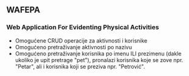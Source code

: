 ## WAFEPA

### Web Application For Evidenting Physical Activities

* Omogućene CRUD operacije za aktivnosti i korisnike
* Omogućeno pretraživanje aktivnosti po nazivu 
* Omogućeno pretraživanje korisnika po imenu ILI prezimenu (dakle ukoliko je upit pretrage "pet"), pronalazi korisnika koje se zove npr. "Petar", ali i korisnika koji se preziva npr. "Petrović".
